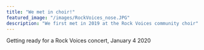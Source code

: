 ```yaml
---
title: "We met in choir!"
featured_image: "/images/RockVoices_nose.JPG"
description: "We first met in 2019 at the Rock Voices community choir"
---
```


Getting ready for a Rock Voices concert, January 4 2020